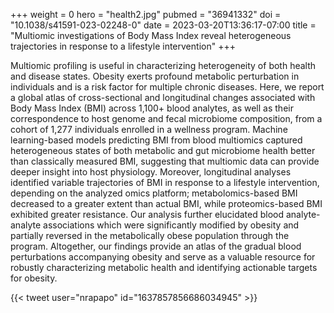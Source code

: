+++
weight = 0
hero = "health2.jpg"
pubmed = "36941332"
doi = "10.1038/s41591-023-02248-0"
date = 2023-03-20T13:36:17-07:00
title = "Multiomic investigations of Body Mass Index reveal heterogeneous trajectories in response to a lifestyle intervention"
+++

Multiomic profiling is useful in characterizing heterogeneity of both health and disease states. Obesity exerts profound metabolic perturbation in individuals and is a risk factor for multiple chronic diseases. Here, we report a global atlas of cross-sectional and longitudinal changes associated with Body Mass Index (BMI) across 1,100+ blood analytes, as well as their correspondence to host genome and fecal microbiome composition, from a cohort of 1,277 individuals enrolled in a wellness program. Machine learning-based models predicting BMI from blood multiomics captured heterogeneous states of both metabolic and gut microbiome health better than classically measured BMI, suggesting that multiomic data can provide deeper insight into host physiology. Moreover, longitudinal analyses identified variable trajectories of BMI in response to a lifestyle intervention, depending on the analyzed omics platform; metabolomics-based BMI decreased to a greater extent than actual BMI, while proteomics-based BMI exhibited greater resistance. Our analysis further elucidated blood analyte-analyte associations which were significantly modified by obesity and partially reversed in the metabolically obese population through the program. Altogether, our findings provide an atlas of the gradual blood perturbations accompanying obesity and serve as a valuable resource for robustly characterizing metabolic health and identifying actionable targets for obesity.

{{< tweet user="nrapapo" id="1637857856686034945" >}}
